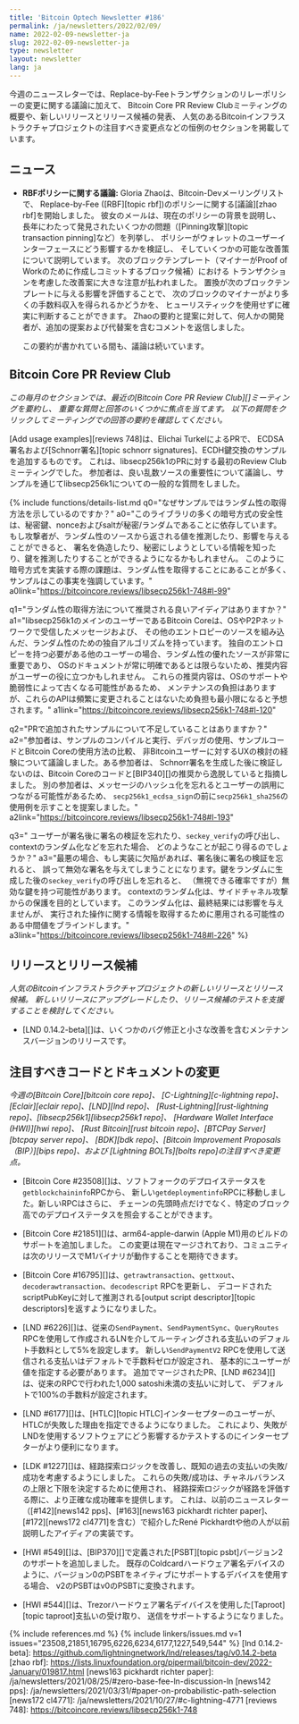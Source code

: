```yaml
---
title: 'Bitcoin Optech Newsletter #186'
permalink: /ja/newsletters/2022/02/09/
name: 2022-02-09-newsletter-ja
slug: 2022-02-09-newsletter-ja
type: newsletter
layout: newsletter
lang: ja
---
```

今週のニュースレターでは、Replace-by-Feeトランザクションのリレーポリシーの変更に関する議論に加えて、
Bitcoin Core PR Review Clubミーティングの概要や、新しいリリースとリリース候補の発表、
人気のあるBitcoinインフラストラクチャプロジェクトの注目すべき変更点などの恒例のセクションを掲載しています。

## ニュース

- **RBFポリシーに関する議論:** Gloria Zhaoは、Bitcoin-Devメーリングリストで、
  Replace-by-Fee ([RBF][topic rbf])のポリシーに関する[議論][zhao rbf]を開始しました。
  彼女のメールは、現在のポリシーの背景を説明し、
  長年にわたって発見されたいくつかの問題（[Pinning攻撃][topic transaction pinning]など）を列挙し、
  ポリシーがウォレットのユーザーインターフェースにどう影響するかを検証し、
  そしていくつかの可能な改善策について説明しています。
  次のブロックテンプレート（マイナーがProof of Workのために作成しコミットするブロック候補）における
  トランザクションを考慮した改善案に大きな注意が払われました。
  置換が次のブロックテンプレートに与える影響を評価することで、
  次のブロックのマイナーがより多くの手数料収入を得られるかどうかを、
  ヒューリスティックを使用せずに確実に判断することができます。
  Zhaoの要約と提案に対して、何人かの開発者が、追加の提案および代替案を含むコメントを返信しました。

  この要約が書かれている間も、議論は続いています。

## Bitcoin Core PR Review Club

*この毎月のセクションでは、最近の[Bitcoin Core PR Review Club][]ミーティングを要約し、
重要な質問と回答のいくつかに焦点を当てます。
以下の質問をクリックしてミーティングでの回答の要約を確認してください。*


[Add usage examples][reviews 748]は、Elichai TurkelによるPRで、
ECDSA署名および[Schnorr署名][topic schnorr signatures]、ECDH鍵交換のサンプルを追加するものです。
これは、libsecp256k1のPRに対する最初のReview Clubミーティングでした。
参加者は、良い乱数ソースの重要性について議論し、サンプルを通じてlibsecp256k1についての一般的な質問をしました。

{% include functions/details-list.md
  q0="<!--why-do-the-examples-show-how-to-obtain-randomness-->なぜサンプルではランダム性の取得方法を示しているのですか？"
  a0="このライブラリの多くの暗号方式の安全性は、秘密鍵、nonceおよびsaltが秘密/ランダムであることに依存しています。
もし攻撃者が、ランダム性のソースから返される値を推測したり、影響を与えることができると、
署名を偽造したり、秘密にしようとしている情報を知ったり、鍵を推測したりすることができるようになるかもしれません。
このように暗号方式を実装する際の課題は、ランダム性を取得することにあることが多く、サンプルはこの事実を強調しています。"
  a0link="https://bitcoincore.reviews/libsecp256k1-748#l-99"

  q1="<!--is-it-a-good-idea-to-make-recommendations-for-how-to-obtain-randomness-->ランダム性の取得方法について推奨される良いアイディアはありますか？"
  a1="libsecp256k1のメインのユーザーであるBitcoin Coreは、OSやP2Pネットワークで受信したメッセージおよび、
その他のエントロピーのソースを組み込んだ、ランダム性のための独自アルゴリズムを持っています。
独自のエントロピーを持つ必要がある他のユーザーの場合、ランダム性の優れたソースが非常に重要であり、
OSのドキュメントが常に明確であるとは限らないため、推奨内容がユーザーの役に立つかもしれません。
これらの推奨内容は、OSのサポートや脆弱性によって古くなる可能性があるため、
メンテナンスの負担はありますが、これらのAPIは頻繁に変更されることはないため負担も最小限になると予想されます。"
  a1link="https://bitcoincore.reviews/libsecp256k1-748#l-120"

  q2="<!--can-you-follow-the-examples-added-in-the-pr-is-anything-missing-from-them-->PRで追加されたサンプルについて不足していることはありますか？"
  a2="参加者は、サンプルのコンパイルと実行、デバッガの使用、サンプルコードとBitcoin Coreの使用方法の比較、
非Bitcoinユーザーに対するUXの検討の経験について議論しました。ある参加者は、
Schnorr署名を生成した後に検証しないのは、Bitcoin Coreのコードと[BIP340][]の推奨から逸脱していると指摘しました。
別の参加者は、メッセージのハッシュ化を忘れるとユーザーの誤用につながる可能性があるため、
`secp256k1_ecdsa_sign`の前に`secp256k1_sha256`の使用例を示すことを提案しました。"
  a2link="https://bitcoincore.reviews/libsecp256k1-748#l-193"

  q3="<!--what-can-happen-if-a-user-forgets-to-do-something-like-verify-the-signature-after-signing-call-seckey-verify-or-randomize-the-context-->
ユーザーが署名後に署名の検証を忘れたり、`seckey_verify`の呼び出し、contextのランダム化などを忘れた場合、
どのようなことが起こり得るのでしょうか？"
  a3="最悪の場合、もし実装に欠陥があれば、署名後に署名の検証を忘れると、
誤って無効な署名を与えてしまうことになります。鍵をランダムに生成した後の`seckey_verify`の呼び出しを忘れると、
（無視できる確率ですが）無効な鍵を持つ可能性があります。
contextのランダム化は、サイドチャネル攻撃からの保護を目的としています。
このランダム化は、最終結果には影響を与えませんが、
実行された操作に関する情報を取得するために悪用される可能性のある中間値をブラインドします。"
  a3link="https://bitcoincore.reviews/libsecp256k1-748#l-226"
%}

## リリースとリリース候補

*人気のBitcoinインフラストラクチャプロジェクトの新しいリリースとリリース候補。
新しいリリースにアップグレードしたり、リリース候補のテストを支援することを検討してください。*

- [LND 0.14.2-beta][]は、いくつかのバグ修正と小さな改善を含むメンテナンスバージョンのリリースです。

## 注目すべきコードとドキュメントの変更

*今週の[Bitcoin Core][bitcoin core repo]、
[C-Lightning][c-lightning repo]、[Eclair][eclair repo]、[LND][lnd repo]、
[Rust-Lightning][rust-lightning repo]、[libsecp256k1][libsecp256k1 repo]、
[Hardware Wallet Interface (HWI)][hwi repo]、
[Rust Bitcoin][rust bitcoin repo]、[BTCPay Server][btcpay server repo]、
[BDK][bdk repo]、[Bitcoin Improvement Proposals（BIP）][bips repo]、および
[Lightning BOLTs][bolts repo]の注目すべき変更点。*

- [Bitcoin Core #23508][]は、ソフトフォークのデプロイステータスを`getblockchaininfo`RPCから、
  新しい`getdeploymentinfo`RPCに移動しました。新しいRPCはさらに、
  チェーンの先頭時点だけでなく、特定のブロック高でのデプロイステータスを照会することができます。

- [Bitcoin Core #21851][]は、arm64-apple-darwin (Apple M1)用のビルドのサポートを追加しました。
  この変更は現在マージされており、コミュニティは次のリリースでM1バイナリが動作することを期待できます。

- [Bitcoin Core #16795][]は、`getrawtransaction`、`gettxout`、`decoderawtransaction`、`decodescript` RPCを更新し、
  デコードされたscriptPubKeyに対して推測される[output script descriptor][topic descriptors]を返すようになりました。

- [LND #6226][]は、従来の`SendPayment`、`SendPaymentSync`、`QueryRoutes`
  RPCを使用して作成されるLNを介してルーティングされる支払いのデフォルト手数料として5%を設定します。
  新しい`SendPaymentV2` RPCを使用して送信される支払いはデフォルトで手数料ゼロが設定され、
  基本的にユーザーが値を指定する必要があります。
  追加でマージされたPR、[LND #6234][]は、従来のRPCで行われた1,000 satoshi未満の支払いに対して、
  デフォルトで100%の手数料が設定されます。

- [LND #6177][]は、[HTLC][topic HTLC]インターセプターのユーザーが、HTLCが失敗した理由を指定できるようになりました。
  これにより、失敗がLNDを使用するソフトウェアにどう影響するかテストするのにインターセプターがより便利になります。

- [LDK #1227][]は、経路探索ロジックを改善し、既知の過去の支払いの失敗/成功を考慮するようにしました。
  これらの失敗/成功は、チャネルバランスの上限と下限を決定するために使用され、
  経路探索ロジックが経路を評価する際に、より正確な成功確率を提供します。
  これは、以前のニュースレター（[#142][news142 pps]、[#163][news163 pickhardt richter paper]、
  [#172][news172 cl4771]を含む）で紹介したRené Pickhardtや他の人が以前説明したアイディアの実装です。

- [HWI #549][]は、[BIP370][]で定義された[PSBT][topic psbt]バージョン2のサポートを追加しました。
  既存のColdcardハードウェア署名デバイスのように、バージョン0のPSBTをネイティブにサポートするデバイスを使用する場合、
  v2のPSBTはv0のPSBTに変換されます。

- [HWI #544][]は、Trezorハードウェア署名デイバイスを使用した[Taproot][topic taproot]支払いの受け取り、
  送信をサポートするようになりました。

{% include references.md %}
{% include linkers/issues.md v=1 issues="23508,21851,16795,6226,6234,6177,1227,549,544" %}
[lnd 0.14.2-beta]: https://github.com/lightningnetwork/lnd/releases/tag/v0.14.2-beta
[zhao rbf]: https://lists.linuxfoundation.org/pipermail/bitcoin-dev/2022-January/019817.html
[news163 pickhardt richter paper]: /ja/newsletters/2021/08/25/#zero-base-fee-ln-discussion-ln
[news142 pps]: /ja/newsletters/2021/03/31/#paper-on-probabilistic-path-selection
[news172 cl4771]: /ja/newsletters/2021/10/27/#c-lightning-4771
[reviews 748]: https://bitcoincore.reviews/libsecp256k1-748

